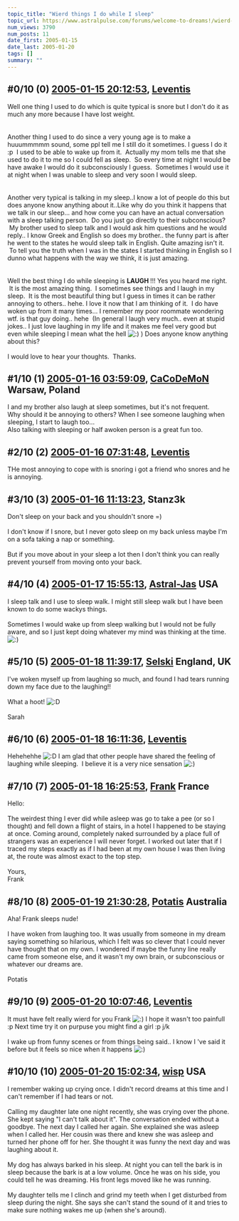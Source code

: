 ```yaml
---
topic_title: "Wierd things I do while I sleep"
topic_url: https://www.astralpulse.com/forums/welcome-to-dreams!/wierd-things-i-do-while-i-sleep
num_views: 3790
num_posts: 11
date_first: 2005-01-15
date_last: 2005-01-20
tags: []
summary: ""
---
```


## \#0/10 (0) [2005-01-15 20:12:53](https://www.astralpulse.com/forums/index.php?msg=143149), [Leventis](https://www.astralpulse.com/forums/profile/?u=7980)  ##
<section>
Well one thing I used to do which is quite typical is snore but I don't do it as much any more because I have lost weight.
<br>
<br>
<br>
Another thing I used to do since a very young age is to make a huuummmmm sound, some ppl tell me I still do it sometimes. I guess I do it :p  I used to be able to wake up from it.  Actually my mom tells me that she used to do it to me so I could fell as sleep.  So every time at night I would be have awake I would do it subconsciously I guess.  Sometimes I would use it at night when I was unable to sleep and very soon I would sleep.
<br>
<br>
<br>
Another very typical is talking in my sleep..I know a lot of people do this but does anyone know anything about it..Like why do you think it happens that we talk in our sleep... and how come you can have an actual conversation with a sleep talking person.  Do you just go directly to their subconscious?  My brother used to sleep talk and I would ask him questions and he would reply.. I know Greek and English so does my brother.. the funny part is after he went to the states he would sleep talk in English. Quite amazing isn't it.  To tell you the truth when I was in the states I started thinking in English so I dunno what happens with the way we think, it is just amazing.
<br>
<br>
<br>
Well the best thing I do while sleeping is
<b>
 LAUGH
</b>
!!! Yes you heard me right.  It is the most amazing thing.  I sometimes see things and I laugh in my sleep.  It is the most beautiful thing but I guess in times it can be rather annoying to others.. hehe. I love it now that I am thinking of it.  I do have woken up from it many times... I remember my poor roommate wondering wtf. is that guy doing.. hehe  (In general I laugh very much.. even at stupid jokes.. I just love laughing in my life and it makes me feel very good but even while sleeping I mean what the hell
<img alt=":)" class="smiley" src="https://www.astralpulse.com/forums/Smileys/fugue/smiley.png" title="Smiley"/>
) Does anyone know anything about this?
<br>
<br>
I would love to hear your thoughts.  Thanks.
</section>

## \#1/10 (1) [2005-01-16 03:59:09](https://www.astralpulse.com/forums/index.php?msg=143211), [CaCoDeMoN](https://www.astralpulse.com/forums/profile/?u=4798) Warsaw, Poland ##
<section>
I and my brother also laugh at sleep sometimes, but it's not frequent.
<br>
Why should it be annoying to others? When I see someone laughing when sleeping, I start to laugh too...
<br>
Also talking with sleeping or half awoken person is a great fun too.
</section>

## \#2/10 (2) [2005-01-16 07:31:48](https://www.astralpulse.com/forums/index.php?msg=143227), [Leventis](https://www.astralpulse.com/forums/profile/?u=7980)  ##
<section>
THe most annoying to cope with is snoring i got a friend who snores and he is annoying.
</section>

## \#3/10 (3) [2005-01-16 11:13:23](https://www.astralpulse.com/forums/index.php?msg=143256), Stanz3k  ##
<section>
Don't sleep on your back and you shouldn't snore =)
<br>
<br>
I don't know if I snore, but I never goto sleep on my back unless maybe I'm on a sofa taking a nap or something.
<br>
<br>
But if you move about in your sleep a lot then I don't think you can really prevent yourself from moving onto your back.
</section>

## \#4/10 (4) [2005-01-17 15:55:13](https://www.astralpulse.com/forums/index.php?msg=143453), [Astral-Jas](https://www.astralpulse.com/forums/profile/?u=6741) USA ##
<section>
I sleep talk and I use to sleep walk. I might still sleep walk but I have been known to do some wackys things.
<br>
<br>
Sometimes I would wake up from sleep walking but I would not be fully aware, and so I just kept doing whatever my mind was thinking at the time.
<img alt=":)" class="smiley" src="https://www.astralpulse.com/forums/Smileys/fugue/smiley.png" title="Smiley"/>
</section>

## \#5/10 (5) [2005-01-18 11:39:17](https://www.astralpulse.com/forums/index.php?msg=143519), [Selski](https://www.astralpulse.com/forums/profile/?u=6012) England, UK ##
<section>
I've woken myself up from laughing so much, and found I had tears running down my face due to the laughing!!
<br>
<br>
What a hoot!
<img alt=":D" class="smiley" src="https://www.astralpulse.com/forums/Smileys/fugue/cheesy.png" title="Cheesy"/>
<br>
<br>
Sarah
</section>

## \#6/10 (6) [2005-01-18 16:11:36](https://www.astralpulse.com/forums/index.php?msg=143569), [Leventis](https://www.astralpulse.com/forums/profile/?u=7980)  ##
<section>
Hehehehhe
<img alt=":D" class="smiley" src="https://www.astralpulse.com/forums/Smileys/fugue/cheesy.png" title="Cheesy"/>
I am glad that other people have shared the feeling of laughing while sleeping.  I believe it is a very nice sensation
<img alt=":)" class="smiley" src="https://www.astralpulse.com/forums/Smileys/fugue/smiley.png" title="Smiley"/>
</section>

## \#7/10 (7) [2005-01-18 16:25:53](https://www.astralpulse.com/forums/index.php?msg=143571), [Frank](https://www.astralpulse.com/forums/profile/?u=359) France ##
<section>
Hello:
<br>
<br>
The weirdest thing I ever did while asleep was go to take a pee (or so I thought) and fell down a flight of stairs, in a hotel I happened to be staying at once. Coming around, completely naked surrounded by a place full of strangers was an experience I will never forget. I worked out later that if I traced my steps exactly as if I had been at my own house I was then living at, the route was almost exact to the top step.
<br>
<br>
Yours,
<br>
Frank
</section>

## \#8/10 (8) [2005-01-19 21:30:28](https://www.astralpulse.com/forums/index.php?msg=143834), [Potatis](https://www.astralpulse.com/forums/profile/?u=5408) Australia ##
<section>
Aha! Frank sleeps nude!
<br>
<br>
I have woken from laughing too. It was usually from someone in my dream saying something so hilarious, which I felt was so clever that I could never have thought that on my own. I wondered if maybe the funny line really came from someone else, and it wasn't my own brain, or subconscious or whatever our dreams are.
<br>
<br>
Potatis
</section>

## \#9/10 (9) [2005-01-20 10:07:46](https://www.astralpulse.com/forums/index.php?msg=143886), [Leventis](https://www.astralpulse.com/forums/profile/?u=7980)  ##
<section>
It must have felt really wierd for you Frank
<img alt=":)" class="smiley" src="https://www.astralpulse.com/forums/Smileys/fugue/smiley.png" title="Smiley"/>
I hope it wasn't too painfull :p Next time try it on purpuse you might find a girl :p j/k
<br>
<br>
I wake up from funny scenes or from things being said.. I know I 've said it before but it feels so nice when it happens
<img alt=":)" class="smiley" src="https://www.astralpulse.com/forums/Smileys/fugue/smiley.png" title="Smiley"/>
</section>

## \#10/10 (10) [2005-01-20 15:02:34](https://www.astralpulse.com/forums/index.php?msg=143965), [wisp](https://www.astralpulse.com/forums/profile/?u=1321) USA ##
<section>
I remember waking up crying once. I didn't record dreams at this time and I can't remember if I had tears or not.
<br>
<br>
Calling my daughter late one night recently, she was crying over the phone. She kept saying "I can't talk about it". The conversation ended without a goodbye. The next day I called her again. She explained she was asleep when I called her. Her cousin was there and knew she was asleep and turned her phone off for her. She thought it was funny the next day and was laughing about it.
<br>
<br>
My dog has always barked in his sleep. At night you can tell the bark is in sleep because the bark is at a low volume. Once he was on his side, you could tell he was dreaming. His front legs moved like he was running.
<br>
<br>
My daughter tells me I clinch and grind my teeth when I get disturbed from sleep during the night. She says she can't stand the sound of it and tries to make sure nothing wakes me up (when she's around).
</section>